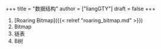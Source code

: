 +++
title = "数据结构"
author = ["liangGTY"]
draft = false
+++

1.  [Roaring Bitmap]({{< relref "roaring_bitmap.md" >}})
2.  Bitmap
3.  链表
4.  B树
